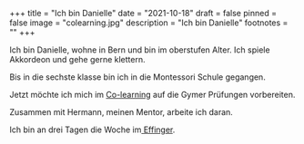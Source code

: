 +++
title = "Ich bin Danielle"
date = "2021-10-18"
draft = false
pinned = false
image = "colearning.jpg"
description = "Ich bin Danielle"
footnotes = "[](https://www.colearningbern.ch/)"
+++
<!--StartFragment-->

Ich bin Danielle, wohne in Bern und bin im oberstufen Alter. Ich spiele Akkordeon und gehe gerne klettern.



Bis in die sechste klasse bin ich in die Montessori Schule gegangen.

Jetzt möchte ich mich im [Co-learning](https://www.colearningbern.ch/) auf die Gymer Prüfungen vorbereiten.

Zusammen mit Hermann, meinen Mentor, arbeite ich daran.

Ich bin an drei Tagen die Woche im[ Effinger](https://www.effinger.ch/).

<!--EndFragment-->